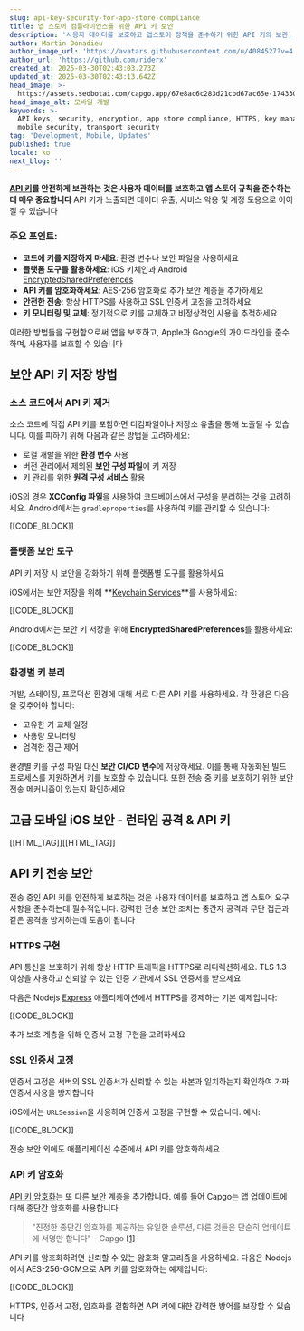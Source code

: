 ```yaml
---
slug: api-key-security-for-app-store-compliance
title: 앱 스토어 컴플라이언스를 위한 API 키 보안
description: '사용자 데이터를 보호하고 앱스토어 정책을 준수하기 위한 API 키의 보관, 전송, 관리를 포함한 핵심 보안 전략에 대해 알아보세요.'
author: Martin Donadieu
author_image_url: 'https://avatars.githubusercontent.com/u/4084527?v=4'
author_url: 'https://github.com/riderx'
created_at: 2025-03-30T02:43:03.273Z
updated_at: 2025-03-30T02:43:13.642Z
head_image: >-
  https://assets.seobotai.com/capgo.app/67e8ac6c283d21cbd67ac65e-1743302593642.jpg
head_image_alt: 모바일 개발
keywords: >-
  API keys, security, encryption, app store compliance, HTTPS, key management,
  mobile security, transport security
tag: 'Development, Mobile, Updates'
published: true
locale: ko
next_blog: ''
---
```


**[API 키](https://capgo.app/docs/webapp/api-keys/)를 안전하게 보관하는 것은 사용자 데이터를 보호하고 앱 스토어 규칙을 준수하는데 매우 중요합니다** API 키가 노출되면 데이터 유출, 서비스 악용 및 계정 도용으로 이어질 수 있습니다

### 주요 포인트:

-   **코드에 키를 저장하지 마세요**: 환경 변수나 보안 파일을 사용하세요
-   **플랫폼 도구를 활용하세요**: iOS 키체인과 Android [EncryptedSharedPreferences](https://developerandroidcom/reference/androidx/security/crypto/EncryptedSharedPreferences)
-   **API 키를 암호화하세요**: AES-256 암호화로 추가 보안 계층을 추가하세요
-   **안전한 전송**: 항상 HTTPS를 사용하고 SSL 인증서 고정을 고려하세요
-   **키 모니터링 및 교체**: 정기적으로 키를 교체하고 비정상적인 사용을 추적하세요

이러한 방법들을 구현함으로써 앱을 보호하고, Apple과 Google의 가이드라인을 준수하며, 사용자를 보호할 수 있습니다

## 보안 API 키 저장 방법

### 소스 코드에서 API 키 제거

소스 코드에 직접 API 키를 포함하면 디컴파일이나 저장소 유출을 통해 노출될 수 있습니다. 이를 피하기 위해 다음과 같은 방법을 고려하세요:

-   로컬 개발을 위한 **환경 변수** 사용
-   버전 관리에서 제외된 **보안 구성 파일**에 키 저장
-   키 관리를 위한 **원격 구성 서비스** 활용

iOS의 경우 **XCConfig 파일**을 사용하여 코드베이스에서 구성을 분리하는 것을 고려하세요. Android에서는 `gradleproperties`를 사용하여 키를 관리할 수 있습니다:

[[CODE_BLOCK]]

### 플랫폼 보안 도구

API 키 저장 시 보안을 강화하기 위해 플랫폼별 도구를 활용하세요

iOS에서는 보안 저장을 위해 **[Keychain Services](https://developerapplecom/documentation/security/keychain-services)**를 사용하세요:

[[CODE_BLOCK]]

Android에서는 보안 키 저장을 위해 **EncryptedSharedPreferences**를 활용하세요:

[[CODE_BLOCK]]

### 환경별 키 분리

개발, 스테이징, 프로덕션 환경에 대해 서로 다른 API 키를 사용하세요. 각 환경은 다음을 갖추어야 합니다:

-   고유한 키 교체 일정
-   사용량 모니터링
-   엄격한 접근 제어

환경별 키를 구성 파일 대신 **보안 CI/CD 변수**에 저장하세요. 이를 통해 자동화된 빌드 프로세스를 지원하면서 키를 보호할 수 있습니다. 또한 전송 중 키를 보호하기 위한 보안 전송 메커니즘이 있는지 확인하세요

## 고급 모바일 iOS 보안 - 런타임 공격 & API 키

[[HTML_TAG]][[HTML_TAG]]

## API 키 전송 보안

전송 중인 API 키를 안전하게 보호하는 것은 사용자 데이터를 보호하고 앱 스토어 요구사항을 준수하는데 필수적입니다. 강력한 전송 보안 조치는 중간자 공격과 무단 접근과 같은 공격을 방지하는데 도움이 됩니다

### HTTPS 구현

API 통신을 보호하기 위해 항상 HTTP 트래픽을 HTTPS로 리디렉션하세요. TLS 1.3 이상을 사용하고 신뢰할 수 있는 인증 기관에서 SSL 인증서를 받으세요

다음은 Nodejs [Express](https://expressjscom/) 애플리케이션에서 HTTPS를 강제하는 기본 예제입니다:

[[CODE_BLOCK]]

추가 보호 계층을 위해 인증서 고정 구현을 고려하세요

### SSL 인증서 고정

인증서 고정은 서버의 SSL 인증서가 신뢰할 수 있는 사본과 일치하는지 확인하여 가짜 인증서 사용을 방지합니다

iOS에서는 `URLSession`을 사용하여 인증서 고정을 구현할 수 있습니다. 예시:

[[CODE_BLOCK]]

전송 보안 외에도 애플리케이션 수준에서 API 키를 암호화하세요

### API 키 암호화

[API 키 암호화](https://capgo.app/docs/webapp/api-keys/)는 또 다른 보안 계층을 추가합니다. 예를 들어 Capgo는 앱 업데이트에 대해 종단간 암호화를 사용합니다

> "진정한 종단간 암호화를 제공하는 유일한 솔루션, 다른 것들은 단순히 업데이트에 서명만 합니다" - Capgo [\[1\]](https://capgo.app/)

API 키를 암호화하려면 신뢰할 수 있는 암호화 알고리즘을 사용하세요. 다음은 Nodejs에서 AES-256-GCM으로 API 키를 암호화하는 예제입니다:

[[CODE_BLOCK]]

HTTPS, 인증서 고정, 암호화를 결합하면 API 키에 대한 강력한 방어를 보장할 수 있습니다